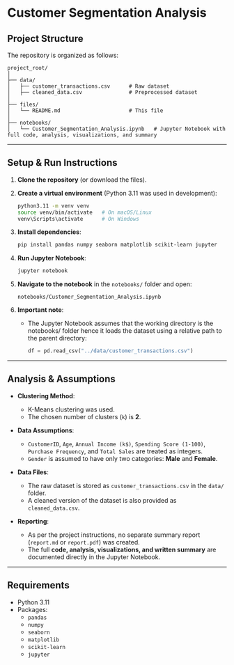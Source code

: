 # Customer Segmentation Analysis

## Project Structure  
The repository is organized as follows:  

```
project_root/
│
├── data/
│   ├── customer_transactions.csv      # Raw dataset
│   ├── cleaned_data.csv               # Preprocessed dataset
│
├── files/
│   └── README.md                      # This file
│
├── notebooks/
│   └── Customer_Segmentation_Analysis.ipynb   # Jupyter Notebook with full code, analysis, visualizations, and summary
```

---

## Setup & Run Instructions  

1. **Clone the repository** (or download the files).  
   
2. **Create a virtual environment** (Python 3.11 was used in development):  
   ```bash
   python3.11 -m venv venv
   source venv/bin/activate   # On macOS/Linux
   venv\Scripts\activate      # On Windows
   ```

3. **Install dependencies**:  
   ```bash
   pip install pandas numpy seaborn matplotlib scikit-learn jupyter
   ```

4. **Run Jupyter Notebook**:  
   ```bash
   jupyter notebook
   ```

5. **Navigate to the notebook** in the `notebooks/` folder and open:  
   ```
   notebooks/Customer_Segmentation_Analysis.ipynb
   ```

6. **Important note**:  
   - The Jupyter Notebook assumes that the working directory is the notebooks/ folder hence it loads the dataset using a relative path to the parent directory:  
     ```python
     df = pd.read_csv("../data/customer_transactions.csv")
     ```

---

## Analysis & Assumptions  

- **Clustering Method**:  
  - K-Means clustering was used.  
  - The chosen number of clusters (`k`) is **2**.  

- **Data Assumptions**:  
  - `CustomerID`, `Age`, `Annual Income (k$)`, `Spending Score (1-100)`, `Purchase Frequency`, and `Total Sales` are treated as integers.  
  - `Gender` is assumed to have only two categories: **Male** and **Female**.  

- **Data Files**:  
  - The raw dataset is stored as `customer_transactions.csv` in the `data/` folder.  
  - A cleaned version of the dataset is also provided as `cleaned_data.csv`.  

- **Reporting**:  
  - As per the project instructions, no separate summary report (`report.md` or `report.pdf`) was created.  
  - The full **code, analysis, visualizations, and written summary** are documented directly in the Jupyter Notebook.  

---

## Requirements  

- Python 3.11  
- Packages:  
  - `pandas`  
  - `numpy`  
  - `seaborn`  
  - `matplotlib`  
  - `scikit-learn`  
  - `jupyter`  
